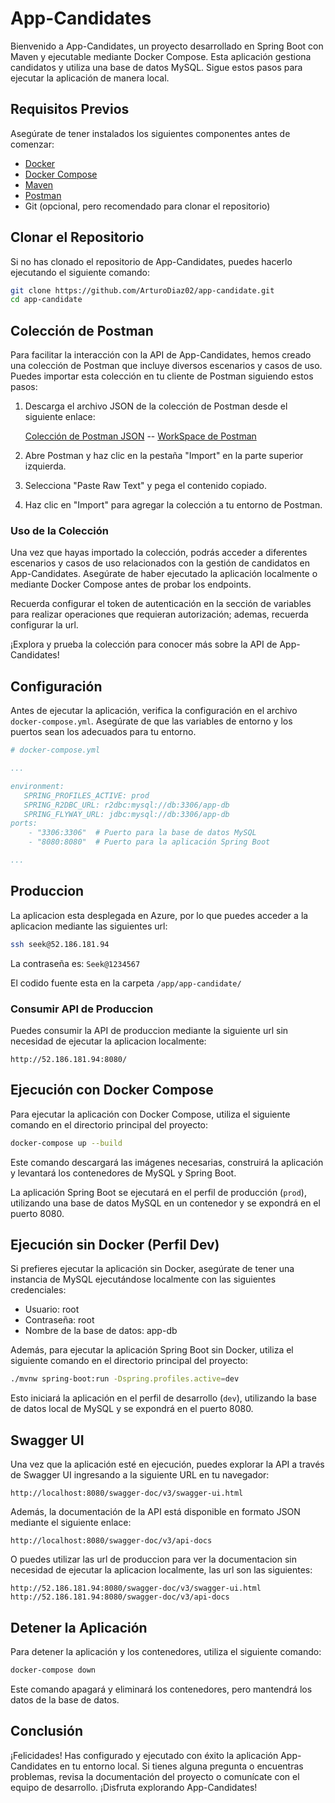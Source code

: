 # App-Candidates

Bienvenido a App-Candidates, un proyecto desarrollado en Spring Boot con Maven y ejecutable mediante Docker Compose. Esta aplicación gestiona candidatos y utiliza una base de datos MySQL. Sigue estos pasos para ejecutar la aplicación de manera local.

## Requisitos Previos

Asegúrate de tener instalados los siguientes componentes antes de comenzar:

- [Docker](https://www.docker.com/get-started)
- [Docker Compose](https://docs.docker.com/compose/install/)
- [Maven](https://maven.apache.org/download.cgi)
- [Postman](https://www.postman.com/downloads/)
- Git (opcional, pero recomendado para clonar el repositorio)

## Clonar el Repositorio

Si no has clonado el repositorio de App-Candidates, puedes hacerlo ejecutando el siguiente comando:

```bash
git clone https://github.com/ArturoDiaz02/app-candidate.git
cd app-candidate
```
## Colección de Postman

Para facilitar la interacción con la API de App-Candidates, hemos creado una colección de Postman que incluye diversos escenarios y casos de uso. Puedes importar esta colección en tu cliente de Postman siguiendo estos pasos:

1. Descarga el archivo JSON de la colección de Postman desde el siguiente enlace:

   [Colección de Postman JSON](https://drive.google.com/file/d/1Mv_x8ZRjgtw5DTZt8hRXxqjC2aCPnV4Y/view?usp=sharing) --
   [WorkSpace de Postman](https://www.postman.com/nortquery/workspace/seek/overview)
2. Abre Postman y haz clic en la pestaña "Import" en la parte superior izquierda.

3. Selecciona "Paste Raw Text" y pega el contenido copiado.

4. Haz clic en "Import" para agregar la colección a tu entorno de Postman.

### Uso de la Colección

Una vez que hayas importado la colección, podrás acceder a diferentes escenarios y casos de uso relacionados con la gestión de candidatos en App-Candidates. Asegúrate de haber ejecutado la aplicación localmente o mediante Docker Compose antes de probar los endpoints.

Recuerda configurar el token de autenticación en la sección de variables para realizar operaciones que requieran autorización; ademas, recuerda configurar la url.

¡Explora y prueba la colección para conocer más sobre la API de App-Candidates!

## Configuración

Antes de ejecutar la aplicación, verifica la configuración en el archivo `docker-compose.yml`. Asegúrate de que las variables de entorno y los puertos sean los adecuados para tu entorno.

```yaml
# docker-compose.yml

...

environment:
   SPRING_PROFILES_ACTIVE: prod
   SPRING_R2DBC_URL: r2dbc:mysql://db:3306/app-db
   SPRING_FLYWAY_URL: jdbc:mysql://db:3306/app-db
ports:
    - "3306:3306"  # Puerto para la base de datos MySQL
    - "8080:8080"  # Puerto para la aplicación Spring Boot

...
```

## Produccion

La aplicacion esta desplegada en Azure, por lo que puedes acceder a la aplicacion mediante las siguientes url:

```bash
ssh seek@52.186.181.94
```
La contraseña es: `Seek@1234567`

El codido fuente esta en la carpeta `/app/app-candidate/`

### Consumir API de Produccion

Puedes consumir la API de produccion mediante la siguiente url sin necesidad de ejecutar la aplicacion localmente:

```
http://52.186.181.94:8080/
```


## Ejecución con Docker Compose

Para ejecutar la aplicación con Docker Compose, utiliza el siguiente comando en el directorio principal del proyecto:

```bash
docker-compose up --build
```

Este comando descargará las imágenes necesarias, construirá la aplicación y levantará los contenedores de MySQL y Spring Boot.

La aplicación Spring Boot se ejecutará en el perfil de producción (`prod`), utilizando una base de datos MySQL en un contenedor y se expondrá en el puerto 8080.

## Ejecución sin Docker (Perfil Dev)

Si prefieres ejecutar la aplicación sin Docker, asegúrate de tener una instancia de MySQL ejecutándose localmente con las siguientes credenciales:

- Usuario: root
- Contraseña: root
- Nombre de la base de datos: app-db

Además, para ejecutar la aplicación Spring Boot sin Docker, utiliza el siguiente comando en el directorio principal del proyecto:

```bash
./mvnw spring-boot:run -Dspring.profiles.active=dev
```

Esto iniciará la aplicación en el perfil de desarrollo (`dev`), utilizando la base de datos local de MySQL y se expondrá en el puerto 8080.

## Swagger UI

Una vez que la aplicación esté en ejecución, puedes explorar la API a través de Swagger UI ingresando a la siguiente URL en tu navegador:

```
http://localhost:8080/swagger-doc/v3/swagger-ui.html
```
Además, la documentación de la API está disponible en formato JSON mediante el siguiente enlace:

```
http://localhost:8080/swagger-doc/v3/api-docs
```

O puedes utilizar las url de produccion para ver la documentacion sin necesidad de ejecutar la aplicacion localmente, las url son las siguientes:

```
http://52.186.181.94:8080/swagger-doc/v3/swagger-ui.html
http://52.186.181.94:8080/swagger-doc/v3/api-docs
```

## Detener la Aplicación

Para detener la aplicación y los contenedores, utiliza el siguiente comando:

```bash
docker-compose down
```

Este comando apagará y eliminará los contenedores, pero mantendrá los datos de la base de datos.

## Conclusión

¡Felicidades! Has configurado y ejecutado con éxito la aplicación App-Candidates en tu entorno local. Si tienes alguna pregunta o encuentras problemas, revisa la documentación del proyecto o comunícate con el equipo de desarrollo. ¡Disfruta explorando App-Candidates!